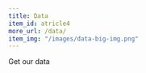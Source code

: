 ```yaml
---
title: Data
item_id: atricle4
more_url: /data/
item_img: "/images/data-big-img.png"
---
```


Get our data
